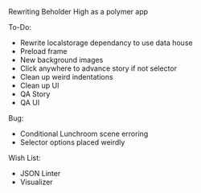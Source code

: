 Rewriting Beholder High as a polymer app

To-Do:
* Rewrite localstorage dependancy to use data house
* Preload frame
* New background images
* Click anywhere to advance story if not selector
* Clean up weird indentations
* Clean up UI
* QA Story
* QA UI

Bug:
* Conditional Lunchroom scene erroring
* Selector options placed weirdly

Wish List:
* JSON Linter
* Visualizer
